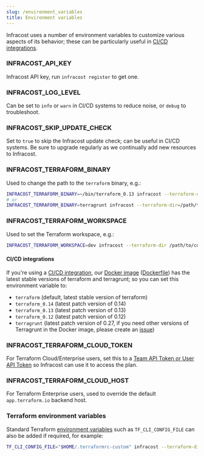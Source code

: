 ```yaml
---
slug: /environment_variables
title: Environment variables
---
```


Infracost uses a number of environment variables to customize various aspects of its behavior; these can be particularly useful in [CI/CD integrations](integrations).

### INFRACOST_API_KEY
Infracost API key, run `infracost register` to get one.

### INFRACOST_LOG_LEVEL
Can be set to `info` or `warn` in CI/CD systems to reduce noise, or `debug` to troubleshoot.

### INFRACOST_SKIP_UPDATE_CHECK
Set to `true` to skip the Infracost update check; can be useful in CI/CD systems. Be sure to upgrade regularly as we continually add new resources to Infracost.

### INFRACOST_TERRAFORM_BINARY
Used to change the path to the `terraform` binary, e.g.:
  ```sh
  INFRACOST_TERRAFORM_BINARY=~/bin/terraform_0.13 infracost --terraform-dir /path/to/code
  # or
  INFRACOST_TERRAFORM_BINARY=terragrunt infracost --terraform-dir=/path/to/code
  ```

### INFRACOST_TERRAFORM_WORKSPACE
Used to set the Terraform workspace, e.g.:
  ```sh
  INFRACOST_TERRAFORM_WORKSPACE=dev infracost --terraform-dir /path/to/code
  ```

#### CI/CD integrations
If you're using a [CI/CD integration](integrations), our [Docker image](https://hub.docker.com/repository/docker/infracost/infracost) ([Dockerfile](https://github.com/infracost/infracost/blob/master/Dockerfile)) has the latest stable versions of terraform and terragrunt; so you can set this environment variable to:
- `terraform` (default, latest stable version of terraform)
- `terraform_0.14` (latest patch version of 0.14)
- `terraform_0.13` (latest patch version of 0.13)
- `terraform_0.12` (latest patch version of 0.12)
- `terragrunt` (latest patch version of 0.27, if you need other versions of Terragrunt in the Docker image, please create an [issue](https://github.com/infracost/infracost/issues/new/choose))

### INFRACOST_TERRAFORM_CLOUD_TOKEN
For Terraform Cloud/Enterprise users, set this to a [Team API Token or User API Token](https://www.terraform.io/docs/cloud/users-teams-organizations/api-tokens.html) so Infracost can use it to access the plan.

### INFRACOST_TERRAFORM_CLOUD_HOST
For Terraform Enterprise users, used to override the default `app.terraform.io` backend host.

### Terraform environment variables
Standard Terraform [environment variables](https://www.terraform.io/docs/commands/environment-variables.html) such as `TF_CLI_CONFIG_FILE` can also be added if required, for example:
```sh
TF_CLI_CONFIG_FILE="$HOME/.terraformrc-custom" infracost --terraform-dir /path/to/code
```
